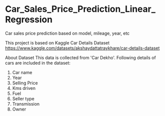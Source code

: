 # Car_Sales_Price_Prediction_Linear_Regression
Car sales price prediction based on model, mileage, year, etc

This project is based on Kaggle Car Details Dataset https://www.kaggle.com/datasets/akshaydattatraykhare/car-details-dataset 

About Dataset
This data is collected from 'Car Dekho'.
Following details of cars are included in the dataset:
1) Car name
2) Year
3) Selling Price
4) Kms driven
5) Fuel
6) Seller type
7) Transmission
8) Owner
